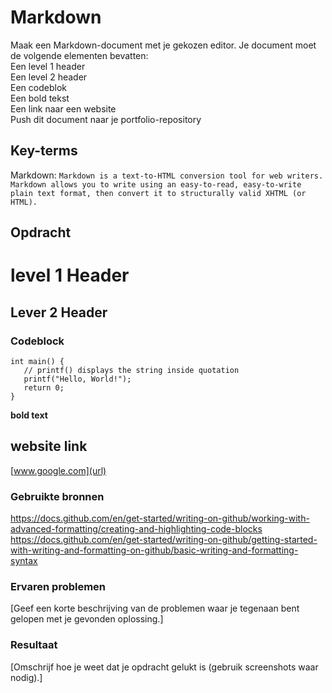 # Markdown
Maak een Markdown-document met je gekozen editor. Je document moet de volgende elementen bevatten:  
        Een level 1 header  
        Een level 2 header  
        Een codeblok  
        Een bold tekst  
        Een link naar een website  
    Push dit document naar je portfolio-repository  
    
## Key-terms

Markdown:
```Markdown is a text-to-HTML conversion tool for web writers. Markdown allows you to write using an easy-to-read, easy-to-write plain text format, then convert it to structurally valid XHTML (or HTML).```

## Opdracht  
# level 1 Header  
## Lever 2 Header  
### Codeblock  
```
int main() {
   // printf() displays the string inside quotation
   printf("Hello, World!");
   return 0;
}
```

**bold text**  
 ## website link  
 [www.google.com](url)
 
### Gebruikte bronnen
[https://docs.github.com/en/get-started/writing-on-github/working-with-advanced-formatting/creating-and-highlighting-code-blocks  ](url)
[https://docs.github.com/en/get-started/writing-on-github/getting-started-with-writing-and-formatting-on-github/basic-writing-and-formatting-syntax  ](url)

### Ervaren problemen
[Geef een korte beschrijving van de problemen waar je tegenaan bent gelopen met je gevonden oplossing.]

### Resultaat
[Omschrijf hoe je weet dat je opdracht gelukt is (gebruik screenshots waar nodig).]

